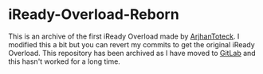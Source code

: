 # iReady-Overload-Reborn
This is an archive of the first iReady Overload made by [ArjhanToteck](https://github.com/ArjhanToteck).
I modified this a bit but you can revert my commits to get the original iReady Overload.
This repository has been archived as I have moved to [GitLab](https://gitlab.com/WildSir) and this hasn't worked for a long time.
